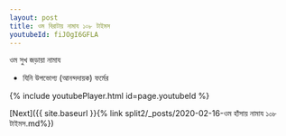 ```yaml
---
layout: post
title: ওম বিরাটায় নামায ১০৮ টাইমস
youtubeId: fiJOgI6GFLA
---
```

 
 
 ওম সুখ জড়ায়া নামায  
 
 -  যিনি উপভোগ্য (আনন্দদায়ক) ফর্মের 
 
  
 
  
 
 
 
 
 
 


{% include youtubePlayer.html id=page.youtubeId %}
 
[Next]({{ site.baseurl }}{% link  split2/_posts/2020-02-16-ওম হাঁসায় নামায ১০৮ টাইমস.md%})
 
